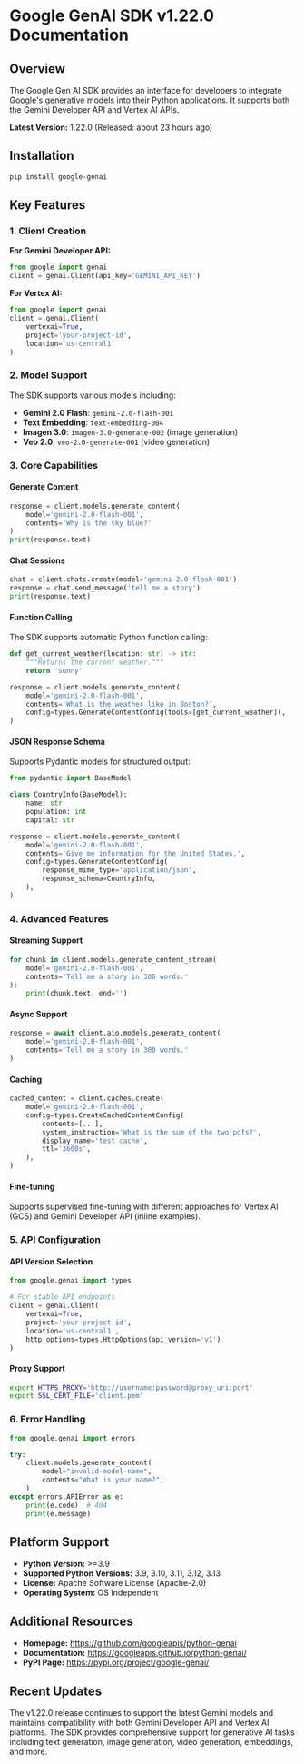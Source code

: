# Google GenAI SDK v1.22.0 Documentation

## Overview

The Google Gen AI SDK provides an interface for developers to integrate Google's generative models into their Python applications. It supports both the Gemini Developer API and Vertex AI APIs.

**Latest Version:** 1.22.0 (Released: about 23 hours ago)

## Installation

```bash
pip install google-genai
```

## Key Features

### 1. Client Creation

**For Gemini Developer API:**
```python
from google import genai
client = genai.Client(api_key='GEMINI_API_KEY')
```

**For Vertex AI:**
```python
from google import genai
client = genai.Client(
    vertexai=True, 
    project='your-project-id', 
    location='us-central1'
)
```

### 2. Model Support

The SDK supports various models including:
- **Gemini 2.0 Flash**: `gemini-2.0-flash-001`
- **Text Embedding**: `text-embedding-004`
- **Imagen 3.0**: `imagen-3.0-generate-002` (image generation)
- **Veo 2.0**: `veo-2.0-generate-001` (video generation)

### 3. Core Capabilities

#### Generate Content
```python
response = client.models.generate_content(
    model='gemini-2.0-flash-001', 
    contents='Why is the sky blue?'
)
print(response.text)
```

#### Chat Sessions
```python
chat = client.chats.create(model='gemini-2.0-flash-001')
response = chat.send_message('tell me a story')
print(response.text)
```

#### Function Calling
The SDK supports automatic Python function calling:
```python
def get_current_weather(location: str) -> str:
    """Returns the current weather."""
    return 'sunny'

response = client.models.generate_content(
    model='gemini-2.0-flash-001',
    contents='What is the weather like in Boston?',
    config=types.GenerateContentConfig(tools=[get_current_weather]),
)
```

#### JSON Response Schema
Supports Pydantic models for structured output:
```python
from pydantic import BaseModel

class CountryInfo(BaseModel):
    name: str
    population: int
    capital: str

response = client.models.generate_content(
    model='gemini-2.0-flash-001',
    contents='Give me information for the United States.',
    config=types.GenerateContentConfig(
        response_mime_type='application/json',
        response_schema=CountryInfo,
    ),
)
```

### 4. Advanced Features

#### Streaming Support
```python
for chunk in client.models.generate_content_stream(
    model='gemini-2.0-flash-001', 
    contents='Tell me a story in 300 words.'
):
    print(chunk.text, end='')
```

#### Async Support
```python
response = await client.aio.models.generate_content(
    model='gemini-2.0-flash-001', 
    contents='Tell me a story in 300 words.'
)
```

#### Caching
```python
cached_content = client.caches.create(
    model='gemini-2.0-flash-001',
    config=types.CreateCachedContentConfig(
        contents=[...],
        system_instruction='What is the sum of the two pdfs?',
        display_name='test cache',
        ttl='3600s',
    ),
)
```

#### Fine-tuning
Supports supervised fine-tuning with different approaches for Vertex AI (GCS) and Gemini Developer API (inline examples).

### 5. API Configuration

#### API Version Selection
```python
from google.genai import types

# For stable API endpoints
client = genai.Client(
    vertexai=True,
    project='your-project-id',
    location='us-central1',
    http_options=types.HttpOptions(api_version='v1')
)
```

#### Proxy Support
```bash
export HTTPS_PROXY='http://username:password@proxy_uri:port'
export SSL_CERT_FILE='client.pem'
```

### 6. Error Handling

```python
from google.genai import errors

try:
    client.models.generate_content(
        model="invalid-model-name",
        contents="What is your name?",
    )
except errors.APIError as e:
    print(e.code)  # 404
    print(e.message)
```

## Platform Support

- **Python Version:** >=3.9
- **Supported Python Versions:** 3.9, 3.10, 3.11, 3.12, 3.13
- **License:** Apache Software License (Apache-2.0)
- **Operating System:** OS Independent

## Additional Resources

- **Homepage:** https://github.com/googleapis/python-genai
- **Documentation:** https://googleapis.github.io/python-genai/
- **PyPI Page:** https://pypi.org/project/google-genai/

## Recent Updates

The v1.22.0 release continues to support the latest Gemini models and maintains compatibility with both Gemini Developer API and Vertex AI platforms. The SDK provides comprehensive support for generative AI tasks including text generation, image generation, video generation, embeddings, and more.